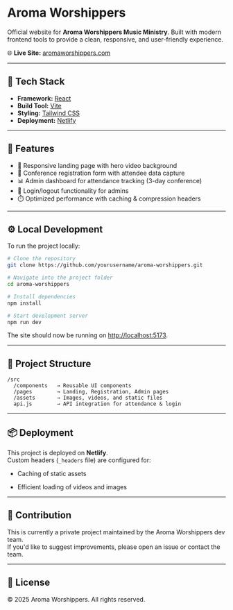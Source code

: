 # Aroma Worshippers

Official website for **Aroma Worshippers Music Ministry**.
Built with modern frontend tools to provide a clean, responsive, and user-friendly experience.

🌐 **Live Site:** [aromaworshippers.com](https://www.aromaworshippers.com)

---

## 🚀 Tech Stack
- **Framework:** [React](https://react.dev/)
- **Build Tool:** [Vite](https://vitejs.dev/)
- **Styling:** [Tailwind CSS](https://tailwindcss.com/)
- **Deployment:** [Netlify](https://www.netlify.com/)

---

## 📌 Features
- 🎨 Responsive landing page with hero video background
- 📝 Conference registration form with attendee data capture
- 📊 Admin dashboard for attendance tracking (3-day conference)
- 🔑 Login/logout functionality for admins
- ⏱️ Optimized performance with caching & compression headers

---

## ⚙️ Local Development
To run the project locally:

```bash
# Clone the repository
git clone https://github.com/yourusername/aroma-worshippers.git

# Navigate into the project folder
cd aroma-worshippers

# Install dependencies
npm install

# Start development server
npm run dev

```

The site should now be running on [http://localhost:5173](http://localhost:5173/).

* * * * *

📂 Project Structure
--------------------

```
/src
  /components   → Reusable UI components
  /pages        → Landing, Registration, Admin pages
  /assets       → Images, videos, and static files
  api.js        → API integration for attendance & login

```

* * * * *

📦 Deployment
-------------

This project is deployed on **Netlify**.\
Custom headers (`_headers` file) are configured for:

-   Caching of static assets

-   Efficient loading of videos and images

* * * * *

🤝 Contribution
---------------

This is currently a private project maintained by the Aroma Worshippers dev team.\
If you'd like to suggest improvements, please open an issue or contact the team.

* * * * *

📄 License
----------

© 2025 Aroma Worshippers. All rights reserved.
